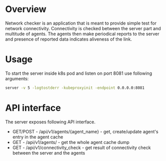 Overview
========

Network checker is an application that is meant to provide simple test for
network connectivity. Connectivity is checked between the server part and multitude
of agents. The agents then make periodical reports to the server and presence of
reported data indicates aliveness of the link.

Usage
=====

To start the server inside k8s pod and listen on port 8081 use following
arguments:

```bash
server -v 5 -logtostderr -kubeproxyinit -endpoint 0.0.0.0:8081
```

API interface
=============

The server exposes following API interface.

- GET/POST - /api/v1/agents/{agent_name} - get, create/update agent's entry in the agent cache
- GET - /api/v1/agents/ - get the whole agent cache dump
- GET - /api/v1/connectivity_check - get result of connectivity check between the server and the agents
